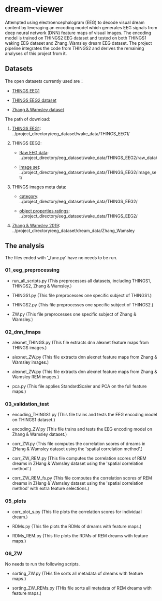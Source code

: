 # dream-viewer

Attempted using electroencephalogram (EEG) to decode visual dream content by leveraging an encoding model which generates EEG signals from deep neural network (DNN) feature maps of visual images. The encoding model is trained on THINGS2 EEG dataset and tested on both THINGS1 waking EEG dataset and Zhang_Wamsley dream EEG dataset. The project pipeline integrates the code from THINGS2 and derives the remaining analyses of this project from it.

## Datasets

The open datasets currently used are：

* [THINGS EEG1](https://www.nature.com/articles/s41597-021-01102-7) 

* [THINGS EEG2 dataset](https://www.sciencedirect.com/science/article/pii/S1053811922008758?via%3Dihub)

* [Zhang & Wamsley dataset](https://onlinelibrary.wiley.com/doi/10.1111/psyp.13368)

The path of download:

1. [THINGS EEG1](https://openneuro.org/datasets/ds003825/versions/1.2.0): ../project_directory/eeg_dataset/wake_data/THINGS_EEG1/

2. THINGS EEG2: 
   
   * [Raw EEG data](https://osf.io/crxs4/): ../project_directory/eeg_dataset/wake_data/THINGS_EEG2/raw_data/

   * [Image set](https://osf.io/y63gw/): ../project_directory/eeg_dataset/wake_data/THINGS_EEG2/image_set/

2. THINGS images meta data: 

   * [category](https://osf.io/vehr3): ../project_directory/eeg_dataset/wake_data/THINGS_EEG2/

   * [object properties ratings](https://osf.io/3kwn2): ../project_directory/eeg_dataset/wake_data/THINGS_EEG2/

3. [Zhang & Wamsley 2019](https://doi.org/10.6084/m9.figshare.22226692): ../project_directory/eeg_dataset/dream_data/Zhang_Wamsley

## The analysis

The files ended with '_func.py' have no needs to be run.

### 01_eeg_preprocessing

* run_all_scripts.py (This preprocesses all datasets, including THINGS1, THINGS2, Zhang & Wamsley.)

* THINGS1.py (This file preprocesses one specific subject of THINGS1.)

* THINGS2.py (This file preprocesses one specific subject of THINGS2.)

* ZW.py (This file preprocesses one specific subject of Zhang & Wamsley.)

### 02_dnn_fmaps

* alexnet_THINGS.py (This file extracts dnn alexnet feature maps from THINGS images.)

* alexnet_ZW.py (This file extracts dnn alexnet feature maps from Zhang & Wamsley images.)

* alexnet_ZW.py (This file extracts dnn alexnet feature maps from Zhang & Wamsley REM images.)

* pca.py (This file applies StandardScaler and PCA on the full feature maps.)

### 03_validation_test

* encoding_THINGS1.py (This file trains and tests the EEG encoding model on THINGS1 dataset.)

* encoding_ZW.py (This file trains and tests the EEG encoding model on Zhang & Wamsley dataset.)

* corr_ZW.py (This file computes the correlation scores of dreams in ZHang & Wamsley dataset using the 'spatial correlation method'.)

* corr_ZW_REM.py (This file computes the correlation scores of REM dreams in ZHang & Wamsley dataset using the 'spatial correlation method'.)

* corr_ZW_REM_fs.py (This file computes the correlation scores of REM dreams in ZHang & Wamsley dataset using the 'spatial correlation method' with extra feature selections.)

### 05_plots

* corr_plot_s.py (This file plots the correlation scores for individual dream.)

* RDMs.py (This file plots the RDMs of dreams with feature maps.)

* RDMs_REM.py (This file plots the RDMs of REM dreams with feature maps.)

### 06_ZW

No needs to run the following scripts.

* sorting_ZW.py (THis file sorts all metadata of dreams with feature maps.)

* sorting_ZW_REMs.py (THis file sorts all metadata of REM dreams with feature maps.)
 
